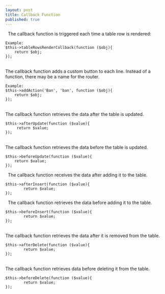 ```yaml
---
layout: post
title: Callback Function
published: true
---
```


&nbsp;
The callback function is triggered each time a table row is rendered:
    
    Example:
    $this->tableRowsRenderCollback(function ($obj){
        return $obj;
    });

&nbsp;    
The callback function adds a custom button to each line. Instead of a function, there may be a name for the router.
    
    Example:
    $this->addAction('Ban', 'ban', function ($obj){ 
        return $obj;
    });

&nbsp;    
The callback function retrieves the data after the table is updated.
    
    $this->afterUpdate(function ($value){
         return $value;
    });
    
&nbsp;    
The callback function retrieves the data before the table is updated.
    
    $this->beforeUpdate(function ($value){
        return $value;
    });
    
&nbsp;
The callback function receives the data after adding it to the table.
    
    $this->afterInsert(function ($value){
            return $value;
    });

&nbsp; 
The callback function retrieves the data before adding it to the table. 
    
    $this->beforeInsert(function ($value){
            return $value;
    }); 

&nbsp;    
The callback function retrieves the data after it is removed from the table.    
    
    $this->afterDelete(function ($value){
            return $value;
    });
    
&nbsp;  
The callback function retrieves data before deleting it from the table.
    
    $this->beforeDelete(function ($value){
            return $value;
    });